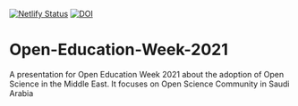 [![Netlify Status](https://api.netlify.com/api/v1/badges/fadd9111-134b-43cb-80c5-cca364abe83d/deploy-status)](https://app.netlify.com/sites/eager-panini-1d20dc/deploys)
[![DOI](https://zenodo.org/badge/343083265.svg)](https://zenodo.org/badge/latestdoi/343083265)

# Open-Education-Week-2021
A presentation for Open Education Week 2021 about the adoption of Open Science in the Middle East. It focuses on Open Science Community in Saudi Arabia
